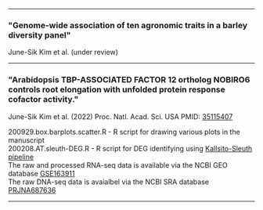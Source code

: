 ***  
### "Genome-wide association of ten agronomic traits in a barley diversity panel"  
June-Sik Kim et al. (under review)  
  
  

***  
### "Arabidopsis TBP-ASSOCIATED FACTOR 12 ortholog NOBIRO6 controls root elongation with unfolded protein response cofactor activity."
June-Sik Kim et al. (2022) Proc. Natl. Acad. Sci. USA  PMID: [35115407](https://pubmed.ncbi.nlm.nih.gov/35115407/)  

200929.box.barplots.scatter.R - R script for drawing various plots in the manuscript  
200208.AT.sleuth-DEG.R        - R script for DEG identifying using [Kallsito-Sleuth pipeline](https://www.nature.com/articles/nmeth.4324)  
The raw and processed RNA-seq data is available via the NCBI GEO database [GSE163911](https://www.ncbi.nlm.nih.gov/geo/query/acc.cgi?acc=GSE163911)  
The raw DNA-seq data is avaialbel via the NCBI SRA database [PRJNA687636](https://www.ncbi.nlm.nih.gov/bioproject/PRJNA687636)  

***  

